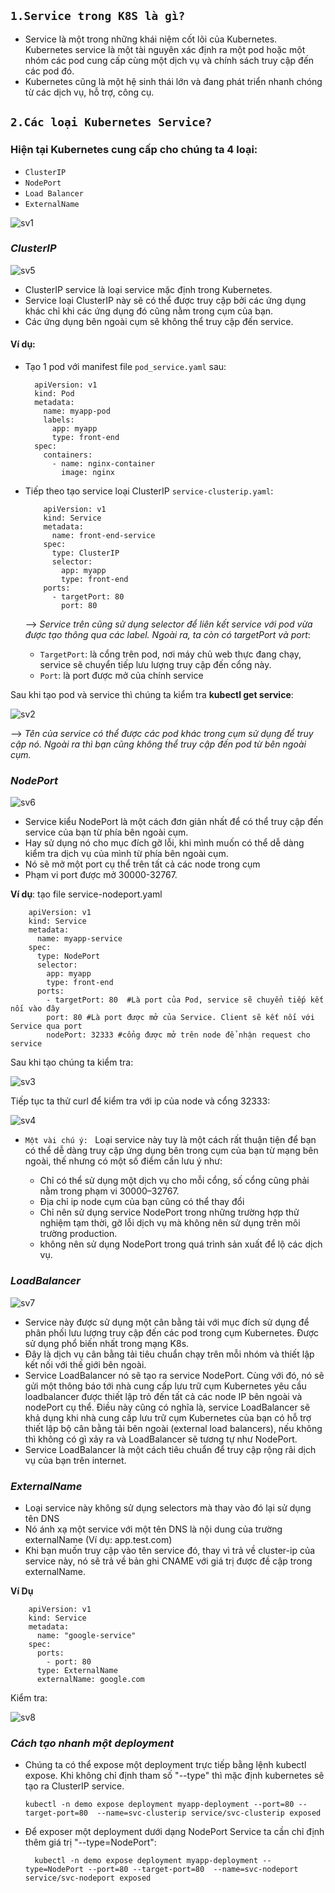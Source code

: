 ## `1.Service trong K8S là gì?`

- Service là một trong những khái niệm cốt lõi của Kubernetes. Kubernetes service là một tài nguyên xác định ra một pod hoặc một nhóm các pod cung cấp cùng một dịch vụ và chính sách truy cập đến các pod đó.
- Kubernetes cũng là một hệ sinh thái lớn và đang phát triển nhanh chóng từ các dịch vụ, hỗ trợ, công cụ.

## `2.Các loại Kubernetes Service?`

### Hiện tại Kubernetes cung cấp cho chúng ta 4 loại:

- `ClusterIP`
- `NodePort`
- `Load Balancer`
- `ExternalName`

![sv1](../image/sv1.png)

### _ClusterIP_

![sv5](../image/sv5.png)

- ClusterIP service là loại service mặc định trong Kubernetes.
- Service loại ClusterIP này sẽ có thể được truy cập bởi các ứng dụng khác chỉ khi các ứng dụng đó cũng nằm trong cụm của bạn.
- Các ứng dụng bên ngoài cụm sẽ không thể truy cập đến service.

#### Ví dụ:

- Tạo 1 pod với manifest file `pod_service.yaml` sau:

        apiVersion: v1
        kind: Pod
        metadata:
          name: myapp-pod
          labels:
            app: myapp
            type: front-end
        spec:
          containers:
            - name: nginx-container
              image: nginx

- Tiếp theo tạo service loại ClusterIP `service-clusterip.yaml`:

          apiVersion: v1
          kind: Service
          metadata:
            name: front-end-service
          spec:
            type: ClusterIP
            selector:
              app: myapp
              type: front-end
          ports:
            - targetPort: 80
              port: 80

  --> _Service trên cũng sử dụng selector để liên kết service với pod vừa được tạo thông qua các label. Ngoài ra, ta còn có targetPort và port_:

  - `TargetPort`: là cổng trên pod, nơi máy chủ web thực đang chạy, service sẽ chuyển tiếp lưu lượng truy cập đến cổng này.

  * `Port`: là port được mở của chính service

Sau khi tạo pod và service thì chúng ta kiểm tra **kubectl get service**:

![sv2](../image/sv2.png)

--> _Tên của service có thể được các pod khác trong cụm sử dụng để truy cập nó. Ngoài ra thì bạn cũng không thể truy cập đến pod từ bên ngoài cụm._

### _NodePort_

![sv6](../image/sv6.png)

- Service kiểu NodePort là một cách đơn giản nhất để có thể truy cập đến service của bạn từ phía bên ngoài cụm.
- Hay sử dụng nó cho mục đích gỡ lỗi, khi mình muốn có thể dễ dàng kiểm tra dịch vụ của mình từ phía bên ngoài cụm.
- Nó sẽ mở một port cụ thể trên tất cả các node trong cụm
- Phạm vi port được mở 30000-32767.

**Ví dụ**: tạo file service-nodeport.yaml

        apiVersion: v1
        kind: Service
        metadata:
          name: myapp-service
        spec:
          type: NodePort
          selector:
            app: myapp
            type: front-end
          ports:
            - targetPort: 80  #Là port của Pod, service sẽ chuyển tiếp kết nối vào đây
            port: 80 #Là port được mở của Service. Client sẽ kết nối với Service qua port
            nodePort: 32333 #cổng được mở trên node để nhận request cho service

Sau khi tạo chúng ta kiểm tra:

![sv3](../image/sv3.png)

Tiếp tục ta thử curl để kiểm tra với ip của node và cổng 32333:

![sv4](../image/sv4.png)

- `Một vài chú ý: `
  Loại service này tuy là một cách rất thuận tiện để bạn có thể dễ dàng truy cập ứng dụng bên trong cụm của bạn từ mạng bên ngoài, thế nhưng có một số điểm cần lưu ý như:

  - Chỉ có thể sử dụng một dịch vụ cho mỗi cổng, số cổng cũng phải nằm trong phạm vi 30000–32767.
  - Địa chỉ ip node cụm của bạn cũng có thể thay đổi
  - Chỉ nên sử dụng service NodePort trong những trường hợp thử nghiệm tạm thời, gỡ lỗi dịch vụ mà không nên sử dụng trên môi trường production.
  - không nên sử dụng NodePort trong quá trình sản xuất để lộ các dịch vụ.

### _LoadBalancer_

![sv7](../image/sv7.png)

- Service này được sử dụng một cân bằng tải với mục đích sử dụng để phân phối lưu lượng truy cập đến các pod trong cụm Kubernetes. Được sử dụng phổ biến nhất trong mạng K8s.
- Đây là dịch vụ cân bằng tải tiêu chuẩn chạy trên mỗi nhóm và thiết lập kết nối với thế giới bên ngoài.
- Service LoadBalancer nó sẽ tạo ra service NodePort. Cùng với đó, nó sẽ gửi một thông báo tới nhà cung cấp lưu trữ cụm Kubernetes yêu cầu loadbalancer được thiết lập trỏ đến tất cả các node IP bên ngoài và nodePort cụ thể. Điều này cũng có nghĩa là, service LoadBalancer sẽ khả dụng khi nhà cung cấp lưu trữ cụm Kubernetes của bạn có hỗ trợ thiết lập bộ cân bằng tải bên ngoài (external load balancers), nếu không thì không có gì xảy ra và LoadBalancer sẽ tương tự như NodePort.
- Service LoadBalancer là một cách tiêu chuẩn để truy cập rộng rãi dịch vụ của bạn trên internet.

### _ExternalName_

- Loại service này không sử dụng selectors mà thay vào đó lại sử dụng tên DNS
- Nó ánh xạ một service với một tên DNS là nội dung của trường externalName (Ví dụ: app.test.com)
- Khi bạn muốn truy cập vào tên service đó, thay vì trả về cluster-ip của service này, nó sẽ trả về bản ghi CNAME với giá trị được đề cập trong externalName.

**Ví Dụ**

        apiVersion: v1
        kind: Service
        metadata:
          name: "google-service"
        spec:
          ports:
            - port: 80
          type: ExternalName
          externalName: google.com

Kiểm tra:

![sv8](../image/sv8.png)

### _Cách tạo nhanh một deployment_

- Chúng ta có thể expose một deployment trực tiếp bằng lệnh kubectl expose. Khi không chỉ định tham số "--type" thì mặc định kubernetes sẽ tạo ra ClusterIP service.

      kubectl -n demo expose deployment myapp-deployment --port=80 --target-port=80  --name=svc-clusterip service/svc-clusterip exposed

- Để exposer một deployment dưới dạng NodePort Service ta cần chỉ định thêm giá trị "--type=NodePort":

        kubectl -n demo expose deployment myapp-deployment --type=NodePort --port=80 --target-port=80  --name=svc-nodeport service/svc-nodeport exposed
